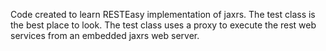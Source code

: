 Code created to learn RESTEasy implementation of jaxrs. The test class is the best place to look. The test class uses a proxy to execute the rest web services from an embedded jaxrs web server.
